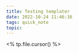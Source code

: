 ```yaml
---
title: Testing templater
date: 2022-10-24 11:46:16
tags: quick_note
topic: 
---
```


<% tp.file.cursor() %>